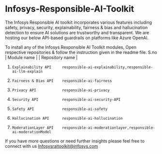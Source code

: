 # Infosys-Responsible-AI-Toolkit
The Infosys Responsible AI toolkit incorporates various features including safety, privacy, security, explainability, fairness & bias and hallucination detection to ensure AI solutions are trustworthy and transparent. We are hosting our below API-based guardrails on platforms like Azure OpenAI.

To install any of the Infosys Responsible AI Toolkit modules, Open respective repositories & follow the instruction given in the readme file.
S.no  | Module name     |     |  Repository name  |
1.     Explainability API     responsible-ai-explainability,responsible-ai-llm-explain
2.     Fairness & Bias API    responsible-ai-fairness  
3.     Privacy API            responsible-ai-privacy
4.     Security API           responsible-ai-security-API
5.     Safety API             responsible-ai-safety
6.     Hallucination API      responsible-ai-hallucination
7.     ModerationLayer API    responsible-ai-moderationlayer,responsible-ai-moderationModel

If you have more questions or need further insights please feel free to connect with us  Infosysraitoolkit@infosys.com
